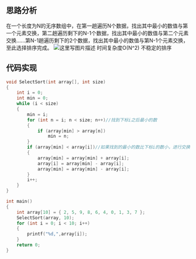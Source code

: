## 思路分析

在一个长度为N的无序数组中，在第一趟遍历N个数据，找出其中最小的数值与第一个元素交换，第二趟遍历剩下的N-1个数据，找出其中最小的数值与第二个元素交换......第N-1趟遍历剩下的2个数据，找出其中最小的数值与第N-1个元素交换，至此选择排序完成。
![这里写图片描述](https://img-blog.csdn.net/20180615103838637)
时间复杂度O(N^2)  不稳定的排序


## 代码实现
```c++
void SelectSort(int array[], int size)
{
	int i = 0;
	int min = 0;
	while (i < size)
	{
		min = i;
		for (int n = i; n < size; n++)//找到下标i之后最小的数
		{
			if (array[min] > array[n])
				min = n;
		}
		if (array[min] < array[i])//如果找到的最小的数比下标i的数小，进行交换
		{
			array[min] = array[min] + array[i];
			array[i] = array[min] - array[i];
			array[min] = array[min] - array[i];
		}
		i++;
	}
}

int main()
{
	int array[10] = { 2, 5, 9, 8, 6, 4, 0, 1, 3, 7 };
	SelectSort(array, 10);
	for (int i = 0; i < 10; i++)
	{
		printf("%d,",array[i]);
	}
	return 0;
}

```
